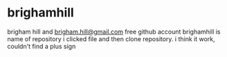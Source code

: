 # brighamhill
brigham hill and brigham.hill@gmail.com
free github account
brighamhill is name of repository
i clicked file and then clone repository. i think it work, couldn't find a plus sign
